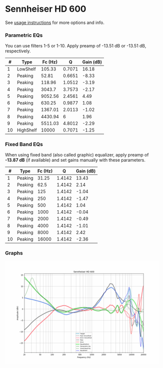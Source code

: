 # Sennheiser HD 600
See [usage instructions](https://github.com/jaakkopasanen/AutoEq#usage) for more options and info.

### Parametric EQs
You can use filters 1-5 or 1-10. Apply preamp of -13.51 dB or -13.51 dB, respectively.

|   # | Type      |   Fc (Hz) |      Q |   Gain (dB) |
|-----|-----------|-----------|--------|-------------|
|   1 | LowShelf  |    105.33 | 0.7071 |       16.18 |
|   2 | Peaking   |     52.81 | 0.6651 |       -8.33 |
|   3 | Peaking   |    118.96 | 1.0512 |       -3.19 |
|   4 | Peaking   |   3043.7  | 3.7573 |       -2.17 |
|   5 | Peaking   |   9052.56 | 2.4561 |        4.49 |
|   6 | Peaking   |    630.25 | 0.9877 |        1.08 |
|   7 | Peaking   |   1367.01 | 2.0113 |       -1.02 |
|   8 | Peaking   |   4430.94 | 6      |        1.96 |
|   9 | Peaking   |   5511.03 | 4.8012 |       -2.29 |
|  10 | HighShelf |  10000    | 0.7071 |       -1.25 |

### Fixed Band EQs
When using fixed band (also called graphic) equalizer, apply preamp of **-13.87 dB** (if available) and set gains manually with these parameters.

|   # | Type    |   Fc (Hz) |      Q |   Gain (dB) |
|-----|---------|-----------|--------|-------------|
|   1 | Peaking |     31.25 | 1.4142 |       13.43 |
|   2 | Peaking |     62.5  | 1.4142 |        2.14 |
|   3 | Peaking |    125    | 1.4142 |       -1.04 |
|   4 | Peaking |    250    | 1.4142 |       -1.47 |
|   5 | Peaking |    500    | 1.4142 |        1.04 |
|   6 | Peaking |   1000    | 1.4142 |       -0.04 |
|   7 | Peaking |   2000    | 1.4142 |       -0.49 |
|   8 | Peaking |   4000    | 1.4142 |       -1.01 |
|   9 | Peaking |   8000    | 1.4142 |        2.42 |
|  10 | Peaking |  16000    | 1.4142 |       -2.36 |

### Graphs
![](./Sennheiser%20HD%20600.png)
